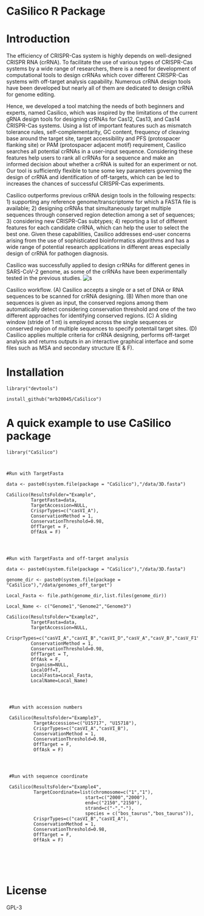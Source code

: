 # CaSilico R Package

# Introduction

The efficiency of CRISPR-Cas system is highly depends on well-designed CRISPR RNA (crRNA). To facilitate the use of various types of CRISPR-Cas systems by a wide range of researchers, there is a need for development of computational tools to design crRNAs which cover different CRISPR-Cas systems with off-target analysis capability. Numerous crRNA design tools have been developed but nearly all of them are dedicated to design crRNA for genome editing. 


Hence, we developed a tool matching the needs of both beginners and experts, named Casilico, which was inspired by the limitations of the current gRNA design tools for designing crRNAs for Cas12, Cas13, and Cas14 CRISPR-Cas systems. Using a list of important features such as mismatch tolerance rules, self-complementarity, GC content, frequency of cleaving base around the target site, target accessibility and PFS (protospacer flanking site) or PAM (protospacer adjacent motif) requirement, Casilico searches all potential crRNAs in a user-input sequence. Considering these features help users to rank all crRNAs for a sequence and make an informed decision about whether a crRNA is suited for an experiment or not. Our tool is sufficiently flexible to tune some key parameters governing the design of crRNA and identification of off-targets, which can be led to increases the chances of successful CRISPR-Cas experiments.

Casilico outperforms previous crRNA design tools in the following respects: 1) supporting any reference genome/transcriptome for which a FASTA file is available; 2) designing crRNAs that simultaneously target multiple sequences through conserved region detection among a set of sequences; 3) considering new CRISPR-Cas subtypes; 4) reporting a list of different features for each candidate crRNA, which can help the user to select the best one. Given these capabilities, Casilico addresses end-user concerns arising from the use of sophisticated bioinformatics algorithms and has a wide range of potential research applications in different areas especially design of crRNA for pathogen diagnosis. 

Casilico was successfully applied to design crRNAs for different genes in SARS-CoV-2 genome, as some of the crRNAs have been experimentally tested in the previous studies.
![s](https://user-images.githubusercontent.com/9910942/158050606-9c592f1c-c0a4-4a4e-8cf8-ded8e0c7e7b6.png)


Casilico workflow. (A) Casilico accepts a single or a set of DNA or RNA sequences to be scanned for crRNA designing. (B) When more than one sequences is given as input, the conserved regions among them automatically detect considering conservation threshold and one of the two different approaches for identifying conserved regions. (C) A sliding window (stride of 1 nt) is employed across the single sequences or conserved region of multiple sequences to specify potentail target sites. (D) Casilico applies multiple criteria for crRNA designing, performs off-target analysis and returns outputs in an interactive graphical interface and some files such as MSA and secondary structure (E & F).





# Installation

```
library("devtools")

install_github("mrb20045/CaSilico")
```



# A quick example to use CaSilico package
```
library("CaSilico")



#Run with TargetFasta

data <- paste0(system.file(package = "CaSilico"),"/data/3D.fasta")

CaSilico(ResultsFolder="Example",
         TargetFasta=data,
         TargetAccession=NULL,
         CrisprTypes=c("casVI_A"),
         ConservationMethod = 1,
         ConservationThreshold=0.98,
         OffTarget = F,
         OffAsk = F)




#Run with TargetFasta and off-target analysis

data <- paste0(system.file(package = "CaSilico"),"/data/3D.fasta")

genome_dir <- paste0(system.file(package = "CaSilico"),"/data/genomes_off_target")

Local_Fasta <- file.path(genome_dir,list.files(genome_dir))

Local_Name <- c("Genome1","Genome2","Genome3")

CaSilico(ResultsFolder="Example2",
         TargetFasta=data,
         TargetAccession=NULL,
         CrisprTypes=c("casVI_A","casVI_B","casVI_D","casV_A","casV_B","casV_F1"),
         ConservationMethod = 1,
         ConservationThreshold=0.98,
         OffTarget = T,
         OffAsk = F,
         Organism=NULL,
         LocalOff=T,
         LocalFasta=Local_Fasta,
         LocalName=Local_Name)




 #Run with accession numbers

 CaSilico(ResultsFolder="Example3",
          TargetAccession=c("U15717", "U15718"),
          CrisprTypes=c("casVI_A","casVI_B"),
          ConservationMethod = 1,
          ConservationThreshold=0.98,
          OffTarget = F,
          OffAsk = F)




 #Run with sequence coordinate
 
 CaSilico(ResultsFolder="Example4",
          TargetCoordinate=list(chromosome=c("1","1"),
                             start=c("2000","2000"),
                             end=c("2150","2150"),
                             strand=c("-","-"),
                             species = c("bos_taurus","bos_taurus")),
          CrisprTypes=c("casVI_B","casVI_A"),
          ConservationMethod = 1,
          ConservationThreshold=0.98,
          OffTarget = F,
          OffAsk = F)
          
          
      



```

# License
GPL-3
